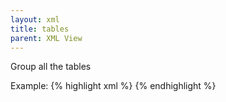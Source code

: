 ```yaml
---
layout: xml
title: tables
parent: XML View
---
```

Group all the tables

Example:
{% highlight xml %}
    <tables>
        <table>
{% endhighlight %}

